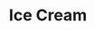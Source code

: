 ---
title: Ice Cream
end: 2020-03-04 00:00:00
begin: 2020-03-04 00:00:00
img: /assets/render/iceCream.webp
img_alt: An ice cream
description: |
  An Ice Cream made by following a CG Geek tutorial.
tags:
  - Blender
---